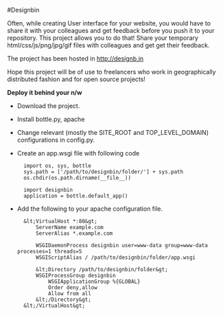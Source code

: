 #Designbin

Often, while creating User interface for your website, you would have to share
it with your colleagues and get feedback before you push it to your repository.
This project allows you to do that! Share your temporary html/css/js/png/jpg/gif
files with colleagues and get get their feedback.

The project has been hosted in http://designb.in

Hope this project will be of use to freelancers who work in geographically distributed
fashion and for open source projects!

**Deploy it behind your n/w**

* Download the project.
* Install bottle.py, apache
* Change relevant (mostly the SITE_ROOT and TOP_LEVEL_DOMAIN) configurations in config.py.
* Create an app.wsgi file with following code
    
        import os, sys, bottle
        sys.path = ['/path/to/designbin/folder/'] + sys.path
        os.chdir(os.path.dirname(__file__))

        import designbin
        application = bottle.default_app()
    
* Add the following to your apache configuration file.

        &lt;VirtualHost *:80&gt;
            ServerName example.com
            ServerAlias *.example.com

            WSGIDaemonProcess designbin user=www-data group=www-data processes=1 threads=5
            WSGIScriptAlias / /path/to/designbin/folder/app.wsgi

            &lt;Directory /path/to/designbin/folder&gt;
            WSGIProcessGroup designbin
                WSGIApplicationGroup %{GLOBAL}
                Order deny,allow
                Allow from all
            &lt;/Directory&gt;
        &lt;/VirtualHost&gt;
